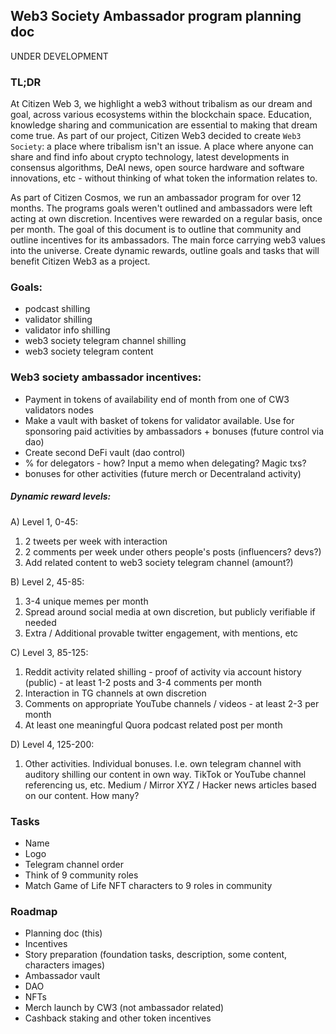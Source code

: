 ## Web3 Society Ambassador program planning doc

UNDER DEVELOPMENT

### TL;DR 
At Citizen Web 3, we highlight a web3 without tribalism as our dream and goal, across various ecosystems within the blockchain space. Education, knowledge sharing and communication are essential to making that dream come true. As part of our project, Citizen Web3 decided to create `Web3 Society`: a place where tribalism isn't an issue. A place where anyone can share and find info about crypto technology, latest developments in consensus algorithms, DeAI news, 
open source hardware and software innovations, etc - without thinking of what token the information relates to. 

As part of Citizen Cosmos, we run an ambassador program for over 12 months. The programs goals weren't outlined and ambassadors were left acting at own discretion. Incentives were rewarded on a regular basis, once per month.  The goal of this document is to outline that community and outline incentives for its ambassadors. The main force carrying web3 values into the universe. Create dynamic rewards, outline goals and tasks that will benefit Citizen Web3 as a project.

### Goals:
- podcast shilling
- validator shilling
- validator info shilling
- web3 society telegram channel shilling 
- web3 society telegram content

### Web3 society ambassador incentives:
- Payment in tokens of availability end of month from one of CW3 validators nodes
- Make a vault with basket of tokens for validator available. Use for sponsoring paid activities by ambassadors + bonuses (future control via dao)
- Create second DeFi vault (dao control)
- % for delegators - how? Input a memo when delegating? Magic txs?
- bonuses for other activities (future merch or Decentraland activity)
  
##### Dynamic reward levels:
A) Level 1, 0-45:
1. 2 tweets per week with interaction 
2. 2 comments per week under others people's posts (influencers? devs?)
3. Add related content to web3 society telegram channel (amount?)

B) Level 2, 45-85:
1. 3-4 unique memes per month
2. Spread around social media at own discretion, but publicly verifiable if needed
3. Extra / Additional provable twitter engagement, with mentions, etc

C) Level 3, 85-125:
1. Reddit activity related shilling - proof of activity via account history (public) - at least 1-2 posts and 3-4 comments per month
2. Interaction in TG channels at own discretion 
3. Comments on appropriate YouTube channels / videos - at least 2-3 per month
4. At least one meaningful Quora podcast related post per month

D) Level 4, 125-200:
1. Other activities. Individual bonuses. I.e. own telegram channel with auditory shilling our content in own way. TikTok or YouTube channel referencing us, etc. Medium / Mirror XYZ / Hacker news articles based on our content. How many?

### Tasks
- Name
- Logo
- Telegram channel order
- Think of 9 community roles
- Match Game of Life NFT characters to 9 roles in community

### Roadmap
- Planning doc (this)
- Incentives
- Story preparation (foundation tasks, description, some content, characters images)
- Ambassador vault
- DAO
- NFTs
- Merch launch by CW3 (not ambassador related)
- Cashback staking and other token incentives
